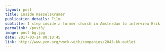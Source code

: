 ```yaml
---
layout: post
title: Inside KesselsKramer
publication_details: Film
subtitle: I step inside a former church in Amsterdam to interview Erik Kessels, co-founder of the communications agency famed for its irreverent approach to advertising. 
permalink: /post3/
image: post-bg.jpg
date: 2017-03-14 00:10:45
link: http://www.ycn.org/work-with/companies/2043-kk-outlet
---
```

